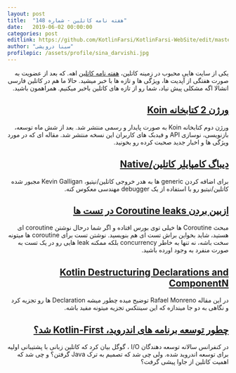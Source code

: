 ```yaml
---
layout: post
title:  "هفته نامه کاتلین - شماره 148"
date:   2019-06-02 00:00:00
categories: post
editlink: https://github.com/KotlinFarsi/KotlinFarsi-WebSite/edit/master/_posts/2019-06-02-kotlin-weekly-148/2019-06-02-kotlin-weekly-148.md
author: "سینا درویشی"
profilepic: /assets/profile/sina_darvishi.jpg
---
```


<div dir="rtl" markdown="1">

یکی از سایت هایی محبوب در زمینه کاتلین، [هفته نامه کاتلین](http://kotlinweekly.net/) اهه. که بعد از عضویت به صورت هفتگی از آپدیت ها، ویژگی ها و تازه ها با خبر میشید. حالا ما هم در کاتلین فارسی انشالا اگه مشکلی پیش نیاد، شما رو از تازه های کاتلین باخبر میکنیم. همراهمون باشید.



## [ورژن 2 کتابخانه Koin](https://100androidquestionsandanswers.us12.list-manage.com/track/click?u=f39692e245b94f7fb693b6d82&id=ff78f51d61&e=9da6128bd8) 

ورژن دوم کتابخانه Koin به صورت پایدار و رسمی منتشر شد. بعد از شش ماه توسعه، بازنویسی، نوسازی API و فیدبک های کاربران این نسخه منتشر شد. مقاله ای که در مورد ویژگی ها و اخبار جدید صحبت کرده رو بخونید.



## [دیباگ کامپایلر کاتلین/Native](https://100androidquestionsandanswers.us12.list-manage.com/track/click?u=f39692e245b94f7fb693b6d82&id=efedb0a79c&e=9da6128bd8)

برای اضافه کردن generic ها به هدر خروجی کاتلین/نیتیو، Kevin Galligan مجبور شده کاتلین/نیتیو رو با استفاده از یک debugger مهندسی معکوس کنه.



## [ازبین بردن Coroutine leaks در تست ها](https://100androidquestionsandanswers.us12.list-manage.com/track/click?u=f39692e245b94f7fb693b6d82&id=559a91c961&e=9da6128bd8)

مبحث Coroutine ها خیلی توی بورس افتاده و اگر شما درحال نوشتن coroutine ای هستید، شاید بخواین براش تست ای هم بنویسید. نوشتن تست برای coroutine ها میتونه سخت باشه، نه تنها به خاطر concurrency بلکه ممکنه leak هایی رو در یک تست به صورت منفرد به وجود اورده باشید.



## [Kotlin Destructuring Declarations and ComponentN](https://100androidquestionsandanswers.us12.list-manage.com/track/click?u=f39692e245b94f7fb693b6d82&id=94a9f11709&e=9da6128bd8) 

در این مقاله Rafael Monreno توضیح میده چطور میشه Declaration ها رو تجزیه کرد و نگاهی به دو جا میندازه که این سینتکس تجزیه میتونه مفید باشه.



## [چطور توسعه برنامه های اندروید، Kotlin-First شد؟](https://100androidquestionsandanswers.us12.list-manage.com/track/click?u=f39692e245b94f7fb693b6d82&id=3807442fbd&e=9da6128bd8)

در کنفرانس سالانه توسعه دهندگان I/O ، گوگل بیان کرد که کاتلین زبانی با پشتیبانی اولیه برای توسعه اندروید شده. ولی چی شد که تصمیم به ترک Java گرفتن؟ و چی شد که اهمیت کاتلین از جاوا پیشی گرفت؟

</div>
